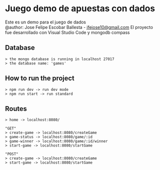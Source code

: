 
# Juego demo de apuestas con dados
Este es un demo para el juego de dados <br>
@author: Jose Felipe Escobar Ballesta - jfejose10@gmail.com
El proyecto fue desarrollado con Visual Studio Code y mongodb compass

## Database
    > the mongo database is running in localhost 27017
    > the database name: 'games'
## How to run the project
    > npm run dev -> run dev mode
    > npm run start -> run standard

## Routes
    > home -> localhost:8080/

    "GET"
    > create-game -> localhost:8080/createGame
    > game-status -> localhost:8080/game/:id
    > game-winner -> localhost:8080/game/:id/winner
    > start-game -> localhost:8080/startGame

    "POST"
    > create-game -> localhost:8080/createGame
    > start-game -> localhost:8080/startGame
